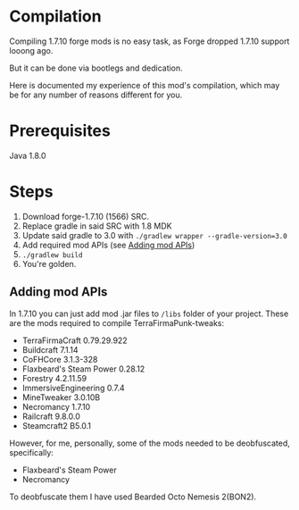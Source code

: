 # Compilation

Compiling 1.7.10 forge mods is no easy task, as Forge dropped 1.7.10 support looong ago.

But it can be done via bootlegs and dedication.

Here is documented my experience of this mod's compilation, which may be for any number of reasons different for you.

# Prerequisites

Java 1.8.0

# Steps

1. Download forge-1.7.10 (1566) SRC.
2. Replace gradle in said SRC with 1.8 MDK
3. Update said gradle to 3.0 with `./gradlew wrapper --gradle-version=3.0`
4. Add required mod APIs (see [Adding mod APIs](#adding-mod-apis))
5. `./gradlew build`
6. You're golden.

## Adding mod APIs

In 1.7.10 you can just add mod .jar files to `/libs` folder of your project. These are the mods required to compile TerraFirmaPunk-tweaks:
- TerraFirmaCraft 0.79.29.922
- Buildcraft 7.1.14
- CoFHCore 3.1.3-328
- Flaxbeard's Steam Power 0.28.12
- Forestry 4.2.11.59
- ImmersiveEngineering 0.7.4
- MineTweaker 3.0.10B
- Necromancy 1.7.10
- Railcraft 9.8.0.0
- Steamcraft2 B5.0.1

However, for me, personally, some of the mods needed to be deobfuscated, specifically:
- Flaxbeard's Steam Power
- Necromancy

To deobfuscate them I have used Bearded Octo Nemesis 2(BON2).
